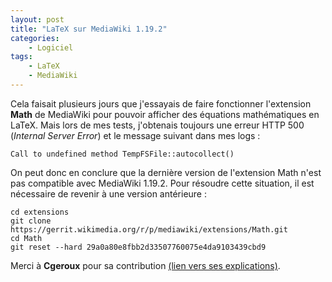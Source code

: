 ```yaml
---
layout: post
title: "LaTeX sur MediaWiki 1.19.2"
categories:
    - Logiciel
tags:
    - LaTeX
    - MediaWiki
---
```

Cela faisait plusieurs jours que j'essayais de faire fonctionner l'extension **Math** de MediaWiki pour pouvoir afficher des équations mathématiques en LaTeX. Mais lors de mes tests, j'obtenais toujours une erreur HTTP 500 (*Internal Server Error*) et le message suivant dans mes logs :

    Call to undefined method TempFSFile::autocollect()

On peut donc en conclure que la dernière version de l'extension Math n'est pas compatible avec MediaWiki 1.19.2. Pour résoudre cette situation, il est nécessaire de revenir à une version antérieure :

    cd extensions
    git clone https://gerrit.wikimedia.org/r/p/mediawiki/extensions/Math.git
    cd Math
    git reset --hard 29a0a80e8fbb2d33507760075e4da9103439cbd9

Merci à **Cgeroux** pour sa contribution [(lien vers ses explications)][latex_issue].

[latex_issue]: https://www.mediawiki.org/wiki/Extension_talk:Math

